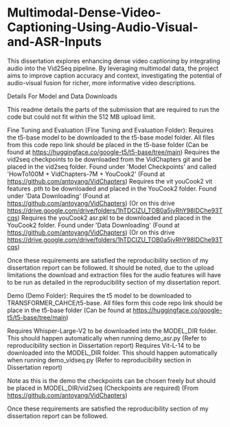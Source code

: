 # Multimodal-Dense-Video-Captioning-Using-Audio-Visual-and-ASR-Inputs
This dissertation explores enhancing dense video captioning by integrating audio into the Vid2Seq pipeline. By leveraging multimodal data, the project aims to improve caption accuracy and context, investigating the potential of audio-visual fusion for richer, more informative video descriptions.

Details For Model and Data Downloads

This readme details the parts of the submission that are required to run the code but could not fit within the 512 MB upload limit.

Fine Tuning and Evaluation (Fine Tuning and Evaluation Folder):
Requires the t5-base model to be downloaded to the t5-base model folder. All files from this code repo link should be placed in the t5-base folder (Can be found at https://huggingface.co/google-t5/t5-base/tree/main)
Requires the vid2seq checkpoints to be downloaded from the VidChapters git and be placed in the vid2seq folder. Found under 'Model Checkpoints' and called 'HowTo100M + VidChapters-7M + YouCook2' (Found at https://github.com/antoyang/VidChapters)
Requires the vit youCook2 vit features .pth to be downloaded and placed in the YouCook2 folder. Found under 'Data Downloading' (Found at https://github.com/antoyang/VidChapters) (Or on this drive https://drive.google.com/drive/folders/1hTDCIZU_TOB0a5jvRhY98lDChe93Tcqs)
Requires the youCook2 asr.pkl to be downloaded and placed in the YouCook2 folder. Found under 'Data Downloading' (Found at https://github.com/antoyang/VidChapters) (Or on this drive https://drive.google.com/drive/folders/1hTDCIZU_TOB0a5jvRhY98lDChe93Tcqs)

Once these requirements are satisfied the reproducibility section of my dissertation report can be followed.
It should be noted, due to the upload limitations the download and extraction files for the audio features will have to be run as detailed in the reproducibility section of my dissertation report.

Demo (Demo Folder):
Requires the t5 model to be downloaded to TRANSFORMER_CAHCE/t5-base. All files form this code repo link should be place in the t5-base folder (Can be found at https://huggingface.co/google-t5/t5-base/tree/main)

Requires Whisper-Large-V2 to be downloaded into the MODEL_DIR folder. This should happen automatically when running demo_asr.py (Refer to reproducibility section in Dissertation report)
Requires Vit-L-14 to be downloaded into the MODEL_DIR folder. This should happen automatically when running demo_vidseq.py (Refer to reproducibility section in Dissertation report)

Note as this is the demo the checkpoints can be chosen freely but should be placed in MODEL_DIR/vid2seq (Checkpoints are required) (From https://github.com/antoyang/VidChapters)

Once these requirements are satisfied the reproducibility section of my dissertation report can be followed.
